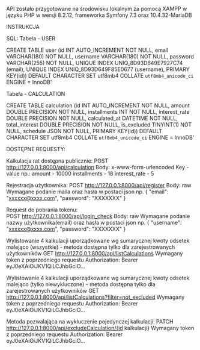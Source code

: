 API zostało przygotowane na środowisku lokalnym za pomocą XAMPP w języku PHP w wersji 8.2.12, frameworka Symfony 7.3 oraz 10.4.32-MariaDB

INSTRUKCJA

SQL:
Tabela - USER

CREATE TABLE user (id INT AUTO_INCREMENT NOT NULL, email VARCHAR(180) NOT NULL, username VARCHAR(180) NOT NULL, password VARCHAR(255) NOT NULL, UNIQUE INDEX UNIQ_8D93D649E7927C74 (email), UNIQUE INDEX UNIQ_8D93D649F85E0677 (username), PRIMARY KEY(id)) DEFAULT CHARACTER SET utf8mb4 COLLATE `utf8mb4_unicode_ci` ENGINE = InnoDB'

Tabela - CALCULATION

CREATE TABLE calculation (id INT AUTO_INCREMENT NOT NULL, amount DOUBLE PRECISION NOT NULL, installments INT NOT NULL, interest_rate DOUBLE PRECISION NOT NULL, calculated_at DATETIME NOT NULL, total_interest DOUBLE PRECISION NOT NULL, is_excluded TINYINT(1) NOT NULL, schedule JSON NOT NULL, PRIMARY KEY(id)) DEFAULT CHARACTER SET utf8mb4 COLLATE `utf8mb4_unicode_ci` ENGINE = InnoDB'

DOSTĘPNE REQUESTY: 

Kalkulacja rat dostępna publicznie:
POST http://127.0.0.1:8000/api/calculation 
Body: x-www-form-urlencoded 
Key - value np.:
amount - 10000
installments - 18
interest_rate - 5

Rejestracja użytkownika:
POST http://127.0.0.1:8000/api/register
Body: raw
Wymagane podanie maila oraz hasła w postaci json
np. 
{
    "email": "xxxxxx@xxxx.com",
    "password": "XXXXXXX"
}

Request do pobrania tokenu:  
POST http://127.0.0.1:8000/api/login_check
Body: raw
Wymagane podanie nazwy użytkownika(email) oraz hasła w postaci json
np. 
{
    "username": "xxxxxx@xxxx.com",
    "password": "XXXXXXX"
}

Wylistowanie 4 kalkulacji uporządkowane wg sumarycznej kwoty odsetek malejąco (wszystkie)  - metoda dostępna tylko dla zarejestrowanych użytkowników
GET http://127.0.0.1:8000/api/listCalculations
Wymagany token z poprzedniego requestu
Authorization: Bearer eyJ0eXAiOiJKV1QiLCJhbGciO...

Wylistowanie 4 kalkulacji uporządkowane wg sumarycznej kwoty odsetek malejąco (tylko niewykluczone)  - metoda dostępna tylko dla zarejestrowanych użytkowników
GET http://127.0.0.1:8000/api/listCalculations?filter=not_excluded
Wymagany token z poprzedniego requestu
Authorization: Bearer eyJ0eXAiOiJKV1QiLCJhbGciO...

Metoda pozwalająca na wykluczenie pojedynczej kalkulacji:
PATCH http://127.0.0.1:8000/api/excludeCalculation/{id kalkulacji}
Wymagany token z poprzedniego requestu
Authorization: Bearer eyJ0eXAiOiJKV1QiLCJhbGciO...



